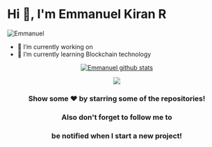 
<h1 align="left">Hi 👋, I'm Emmanuel Kiran R</h1>

<p align="left"> <img src="https://komarev.com/ghpvc/?username=Emmanuel1237" alt="Emmanuel" /> </p>

<!-- [![trophy](https://github-profile-trophy.vercel.app/?username=Emmanuel1237&row=2&column=3&title=Commit,Repositories,Followers)](https://github.com/ryo-ma/github-profile-trophy) -->
- 🔭 I’m currently working on 		
- 🌱 I’m currently learning Blockchain technology



<p align="center">
<a  color="" href="https://github.com/Emmanuel1237">
<img src="https://github-readme-stats.vercel.app/api?username=Emmanuel1237&show_icons=true&theme=light&line_height=27&icon_color=none&text_color=none&bg_color=none" alt="Emmanuel github stats"/>
</a>
</p>

<p align="center">
<a href="https://github.com/Emmanuel1237">
<img  src="https://github-readme-stats.vercel.app/api/top-langs/?username=Emmanuel1237&theme=light&hide_langs_below=1"/>
</a>
</p>

<!-- - 👯 I’m looking to collaborate on ...
- 🤔 I’m looking for help with ...
- 💬 Ask me about ...
- 📫 How to reach me: ...
- 😄 Pronouns: ...
- ⚡ Fun fact: ...
-->

<div align="center">

### Show some ❤️ by starring some of the repositories!
### Also don't forget to follow me to 
### be notified when I start a new project!

</div>